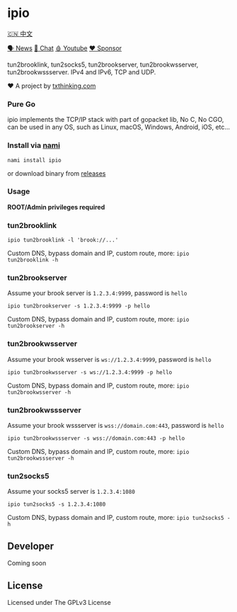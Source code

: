 # ipio

[🇨🇳 中文](README_ZH.md)

[🗣 News](https://t.me/txthinking_news)
[💬 Chat](https://join.txthinking.com)
[🩸 Youtube](https://www.youtube.com/txthinking) 
[❤️ Sponsor](https://github.com/sponsors/txthinking)

tun2brooklink, tun2socks5, tun2brookserver, tun2brookwsserver, tun2brookwssserver. IPv4 and IPv6, TCP and UDP.

❤️ A project by [txthinking.com](https://www.txthinking.com)

### Pure Go

ipio implements the TCP/IP stack with part of gopacket lib, No C, No CGO, can be used in any OS, such as Linux, macOS, Windows, Android, iOS, etc...

### Install via [nami](https://github.com/txthinking/nami)

```
nami install ipio
```

or download binary from [releases](https://github.com/txthinking/ipio/releases)

### Usage

**ROOT/Admin privileges required**

### tun2brooklink

```
ipio tun2brooklink -l 'brook://...'
```

Custom DNS, bypass domain and IP, custom route, more: `ipio tun2brooklink -h`

### tun2brookserver

Assume your brook server is `1.2.3.4:9999`, password is `hello`<br/>

```
ipio tun2brookserver -s 1.2.3.4:9999 -p hello
```

Custom DNS, bypass domain and IP, custom route, more: `ipio tun2brookserver -h`

### tun2brookwsserver

Assume your brook wsserver is `ws://1.2.3.4:9999`, password is `hello`<br/>

```
ipio tun2brookwsserver -s ws://1.2.3.4:9999 -p hello
```

Custom DNS, bypass domain and IP, custom route, more: `ipio tun2brookwsserver -h`

### tun2brookwssserver

Assume your brook wssserver is `wss://domain.com:443`, password is `hello`<br/>

```
ipio tun2brookwssserver -s wss://domain.com:443 -p hello
```

Custom DNS, bypass domain and IP, custom route, more: `ipio tun2brookwssserver -h`

### tun2socks5

Assume your socks5 server is `1.2.3.4:1080`

```
ipio tun2socks5 -s 1.2.3.4:1080
```

Custom DNS, bypass domain and IP, custom route, more: `ipio tun2socks5 -h`

## Developer

Coming soon

## License

Licensed under The GPLv3 License
